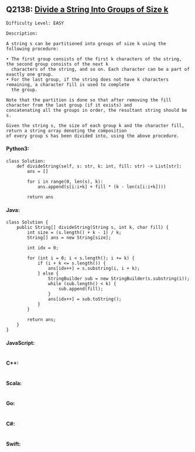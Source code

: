## Q2138: [Divide a String Into Groups of Size k](https://leetcode.com/problems/divide-a-string-into-groups-of-size-k/)

```
Difficulty Level: EASY
```

```
Description:

A string s can be partitioned into groups of size k using the following procedure:

• The first group consists of the first k characters of the string, the second group consists of the next k
  characters of the string, and so on. Each character can be a part of exactly one group.
• For the last group, if the string does not have k characters remaining, a character fill is used to complete
  the group.

Note that the partition is done so that after removing the fill character from the last group (if it exists) and
concatenating all the groups in order, the resultant string should be s.

Given the string s, the size of each group k and the character fill, return a string array denoting the composition
of every group s has been divided into, using the above procedure.
```

#### Python3:

```
class Solution:
    def divideString(self, s: str, k: int, fill: str) -> List[str]:
        ans = []

        for i in range(0, len(s), k):
            ans.append(s[i:i+k] + fill * (k - len(s[i:i+k])))

        return ans
```

#### Java:

```
class Solution {
    public String[] divideString(String s, int k, char fill) {
        int size = (s.length() + k - 1) / k;
        String[] ans = new String[size];

        int idx = 0;

        for (int i = 0; i < s.length(); i += k) {
            if (i + k <= s.length()) {
                ans[idx++] = s.substring(i, i + k);
            } else {
                StringBuilder sub = new StringBuilder(s.substring(i));
                while (sub.length() < k) {
                    sub.append(fill);
                }
                ans[idx++] = sub.toString();
            }
        }

        return ans;
    }
}
```

#### JavaScript:

```

```

#### C++:

```

```

#### Scala:

```

```

#### Go:

```

```

#### C#:

```

```

#### Swift:

```

```